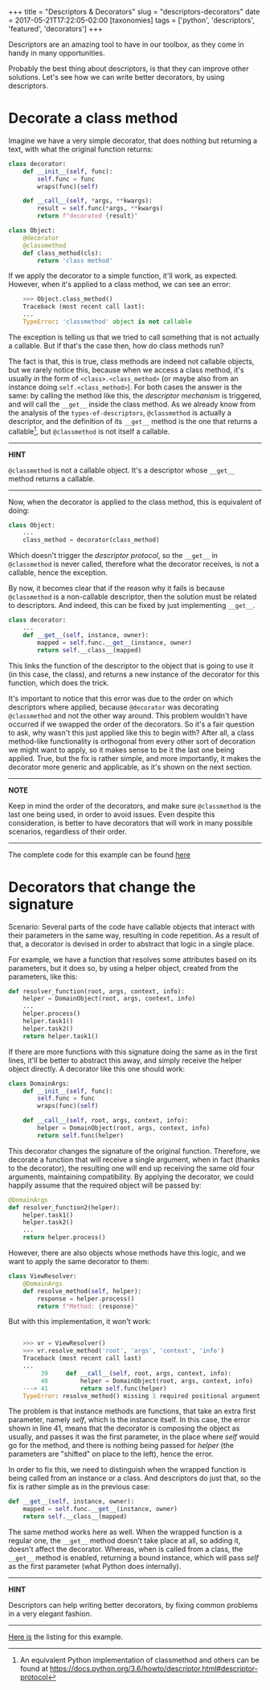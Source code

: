 +++
title = "Descriptors & Decorators"
slug = "descriptors-decorators"
date = 2017-05-21T17:22:05-02:00
[taxonomies]
tags = ['python', 'descriptors', 'featured', 'decorators']
+++

Descriptors are an amazing tool to have in our toolbox, as they come in
handy in many opportunities.

Probably the best thing about descriptors, is that they can improve
other solutions. Let\'s see how we can write better decorators, by using
descriptors.

# Decorate a class method

Imagine we have a very simple decorator, that does nothing but returning
a text, with what the original function returns:

```python
class decorator:
    def __init__(self, func):
        self.func = func
        wraps(func)(self)

    def __call__(self, *args, **kwargs):
        result = self.func(*args, **kwargs)
        return f"decorated {result}"

class Object:
    @decorator
    @classmethod
    def class_method(cls):
        return 'class method'
```

If we apply the decorator to a simple function, it\'ll work, as
expected. However, when it\'s applied to a class method, we can see an
error:

```python
    >>> Object.class_method()
    Traceback (most recent call last):
    ...
    TypeError: 'classmethod' object is not callable
```

The exception is telling us that we tried to call something that is not
actually a callable. But if that\'s the case then, how do class methods
run?

The fact is that, this is true, class methods are indeed not callable
objects, but we rarely notice this, because when we access a class
method, it\'s usually in the form of
`<class>.<class_method>` (or maybe also from an instance
doing `self.<class_method>`). For both cases the answer is the same: by
calling the method like this, the *descriptor mechanism* is triggered,
and will call the `__get__` inside the class method. As we already know
from the analysis of the `types-of-descriptors`, `@classmethod` is actually a descriptor, and the definition
of its `__get__` method is the one that returns a callable[^1], but
`@classmethod` is not itself a callable.

---
**HINT**

`@classmethod` is not a callable object. It\'s a descriptor whose
`__get__` method returns a callable.

---

Now, when the decorator is applied to the class method, this is
equivalent of doing:

```python
class Object:
    ...
    class_method = decorator(class_method)
```

Which doesn\'t trigger the *descriptor protocol*, so the `__get__` in
`@classmethod` is never called, therefore what the decorator receives,
is not a callable, hence the exception.

By now, it becomes clear that if the reason why it fails is because
`@classmethod` is a non-callable descriptor, then the solution must be
related to descriptors. And indeed, this can be fixed by just
implementing `__get__`.

```python
class decorator:
    ...
    def __get__(self, instance, owner):
        mapped = self.func.__get__(instance, owner)
        return self.__class__(mapped)
```

This links the function of the descriptor to the object that is going to
use it (in this case, the class), and returns a new instance of the
decorator for this function, which does the trick.

It\'s important to notice that this error was due to the order on which
descriptors where applied, because `@decorator` was decorating
`@classmethod` and not the other way around. This problem wouldn\'t have
occurred if we swapped the order of the decorators. So it\'s a fair
question to ask, why wasn\'t this just applied like this to begin with?
After all, a class method-like functionality is orthogonal from every
other sort of decoration we might want to apply, so it makes sense to be
it the last one being applied. True, but the fix is rather simple, and
more importantly, it makes the decorator more generic and applicable, as
it\'s shown on the next section.

---
**NOTE**

Keep in mind the order of the decorators, and make sure `@classmethod`
is the last one being used, in order to avoid issues. Even despite this
consideration, is better to have decorators that will work in many
possible scenarios, regardless of their order.

---

The complete code for this example can be found
[here](https://gist.github.com/rmariano/0c401b79add51bca844429ca5a303e06#file-descriptors2_args0-py)

# Decorators that change the signature

Scenario: Several parts of the code have callable objects that interact
with their parameters in the same way, resulting in code repetition. As
a result of that, a decorator is devised in order to abstract that logic
in a single place.

For example, we have a function that resolves some attributes based on
its parameters, but it does so, by using a helper object, created from
the parameters, like this:

```python
def resolver_function(root, args, context, info):
    helper = DomainObject(root, args, context, info)
    ...
    helper.process()
    helper.task1()
    helper.task2()
    return helper.task1()
```

If there are more functions with this signature doing the same as in the
first lines, it\'ll be better to abstract this away, and simply receive
the helper object directly. A decorator like this one should work:

```python
class DomainArgs:
    def __init__(self, func):
        self.func = func
        wraps(func)(self)

    def __call__(self, root, args, context, info):
        helper = DomainObject(root, args, context, info)
        return self.func(helper)
```

This decorator changes the signature of the original function.
Therefore, we decorate a function that will receive a single argument,
when in fact (thanks to the decorator), the resulting one will end up
receiving the same old four arguments, maintaining compatibility. By
applying the decorator, we could happily assume that the required object
will be passed by:

```python
@DomainArgs
def resolver_function2(helper):
    helper.task1()
    helper.task2()
    ...
    return helper.process()
```

However, there are also objects whose methods have this logic, and we
want to apply the same decorator to them:

```python
class ViewResolver:
    @DomainArgs
    def resolve_method(self, helper):
        response = helper.process()
        return f"Method: {response}"
```

But with this implementation, it won\'t work:

```python

    >>> vr = ViewResolver()
    >>> vr.resolve_method('root', 'args', 'context', 'info')
    Traceback (most recent call last)
    ...
         39     def __call__(self, root, args, context, info):
         40         helper = DomainObject(root, args, context, info)
    ---> 41         return self.func(helper)
    TypeError: resolve_method() missing 1 required positional argument: 'helper'
```

The problem is that instance methods are functions, that take an extra
first parameter, namely *self*, which is the instance itself. In this
case, the error shown in line 41, means that the decorator is composing
the object as usually, and passes it was the first parameter, in the
place where *self* would go for the method, and there is nothing being
passed for *helper* (the parameters are \"shifted\" on place to the
left), hence the error.

In order to fix this, we need to distinguish when the wrapped function
is being called from an instance or a class. And descriptors do just
that, so the fix is rather simple as in the previous case:

```python
def __get__(self, instance, owner):
    mapped = self.func.__get__(instance, owner)
    return self.__class__(mapped)
```

The same method works here as well. When the wrapped function is a
regular one, the `__get__` method doesn\'t take place at all, so adding
it, doesn\'t affect the decorator. Whereas, when is called from a class,
the `__get__` method is enabled, returning a bound instance, which will
pass *self* as the first parameter (what Python does internally).


---
**HINT**

Descriptors can help writing better decorators, by fixing common
problems in a very elegant fashion.

----

[Here is](https://gist.github.com/rmariano/0c401b79add51bca844429ca5a303e06#file-descriptors2_classmethod0-py) the listing for
this example.

[^1]: An equivalent Python implementation of classmethod and others can
    be found at
    <https://docs.python.org/3.6/howto/descriptor.html#descriptor-protocol>
